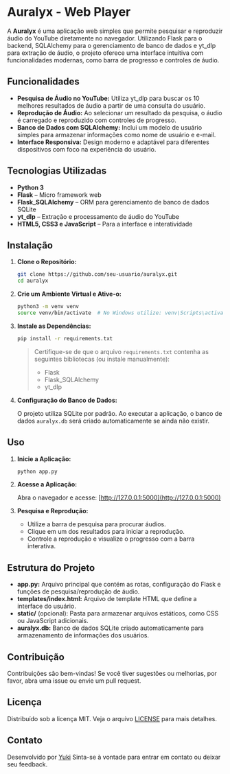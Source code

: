 # Auralyx - Web Player

A **Auralyx** é uma aplicação web simples que permite pesquisar e reproduzir áudio do YouTube diretamente no navegador. Utilizando Flask para o backend, SQLAlchemy para o gerenciamento de banco de dados e yt_dlp para extração de áudio, o projeto oferece uma interface intuitiva com funcionalidades modernas, como barra de progresso e controles de áudio.

## Funcionalidades

- **Pesquisa de Áudio no YouTube:** Utiliza yt_dlp para buscar os 10 melhores resultados de áudio a partir de uma consulta do usuário.
- **Reprodução de Áudio:** Ao selecionar um resultado da pesquisa, o áudio é carregado e reproduzido com controles de progresso.
- **Banco de Dados com SQLAlchemy:** Inclui um modelo de usuário simples para armazenar informações como nome de usuário e e-mail.
- **Interface Responsiva:** Design moderno e adaptável para diferentes dispositivos com foco na experiência do usuário.

## Tecnologias Utilizadas

- **Python 3**
- **Flask** – Micro framework web
- **Flask_SQLAlchemy** – ORM para gerenciamento de banco de dados SQLite
- **yt_dlp** – Extração e processamento de áudio do YouTube
- **HTML5, CSS3 e JavaScript** – Para a interface e interatividade

## Instalação

1. **Clone o Repositório:**

   ```bash
   git clone https://github.com/seu-usuario/auralyx.git
   cd auralyx
   ```

2. **Crie um Ambiente Virtual e Ative-o:**

   ```bash
   python3 -m venv venv
   source venv/bin/activate  # No Windows utilize: venv\Scripts\activate
   ```

3. **Instale as Dependências:**

   ```bash
   pip install -r requirements.txt
   ```

   > Certifique-se de que o arquivo `requirements.txt` contenha as seguintes bibliotecas (ou instale manualmente):
   > - Flask
   > - Flask_SQLAlchemy
   > - yt_dlp

4. **Configuração do Banco de Dados:**

   O projeto utiliza SQLite por padrão. Ao executar a aplicação, o banco de dados `auralyx.db` será criado automaticamente se ainda não existir.

## Uso

1. **Inicie a Aplicação:**

   ```bash
   python app.py
   ```

2. **Acesse a Aplicação:**

   Abra o navegador e acesse: [http://127.0.0.1:5000](http://127.0.0.1:5000)

3. **Pesquisa e Reprodução:**

   - Utilize a barra de pesquisa para procurar áudios.
   - Clique em um dos resultados para iniciar a reprodução.
   - Controle a reprodução e visualize o progresso com a barra interativa.

## Estrutura do Projeto

- **app.py:** Arquivo principal que contém as rotas, configuração do Flask e funções de pesquisa/reprodução de áudio.
- **templates/index.html:** Arquivo de template HTML que define a interface do usuário.
- **static/** (opcional): Pasta para armazenar arquivos estáticos, como CSS ou JavaScript adicionais.
- **auralyx.db:** Banco de dados SQLite criado automaticamente para armazenamento de informações dos usuários.

## Contribuição

Contribuições são bem-vindas! Se você tiver sugestões ou melhorias, por favor, abra uma issue ou envie um pull request.

## Licença

Distribuído sob a licença MIT. Veja o arquivo [LICENSE](LICENSE) para mais detalhes.

## Contato

Desenvolvido por [Yuki](https://t.me/yukiiiasahina)
Sinta-se à vontade para entrar em contato ou deixar seu feedback.
